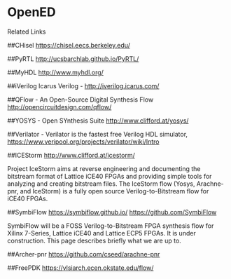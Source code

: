 # OpenED

Related Links

##CHisel 
https://chisel.eecs.berkeley.edu/

##PyRTL
http://ucsbarchlab.github.io/PyRTL/

##MyHDL
http://www.myhdl.org/

##iVerilog
Icarus Verilog - http://iverilog.icarus.com/

##QFlow - An Open-Source Digital Synthesis Flow
http://opencircuitdesign.com/qflow/

##YOSYS - Open SYnthesis Suite
http://www.clifford.at/yosys/

##Verilator - Verilator is the fastest free Verilog HDL simulator,
https://www.veripool.org/projects/verilator/wiki/Intro

##ICEStorm
http://www.clifford.at/icestorm/

Project IceStorm aims at reverse engineering and documenting the bitstream format of Lattice iCE40 FPGAs and providing simple tools for analyzing and creating bitstream files. The IceStorm flow (Yosys, Arachne-pnr, and IceStorm) is a fully open source Verilog-to-Bitstream flow for iCE40 FPGAs. 

##SymbiFlow
https://symbiflow.github.io/
https://github.com/SymbiFlow

SymbiFlow will be a FOSS Verilog-to-Bitstream FPGA synthesis flow for Xilinx 7-Series, Lattice iCE40 and Lattice ECP5 FPGAs. It is under construction. This page describes briefly what we are up to.

##Archer-pnr
https://github.com/cseed/arachne-pnr

##FreePDK
https://vlsiarch.ecen.okstate.edu/flow/


